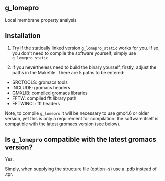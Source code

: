 ## g_lomepro ##

Local membrane property analysis

## Installation ##

1. Try if the statically linked version `g_lomepro_static` works for you. If so, you don't need to compile the software yourself; simply use `g_lomepro_static`

2. If you nevertheless need to build the binary yourself, firstly, adjust the paths in the Makefile. There are 5 paths to be entered:
 - SRCTOOLS: gromacs tools
 - INCLUDE: gromacs headers
 - GMXLIB: compiled gromacs libraries
 - FFTW: compiled fft library path
 - FFTWINCL: fft headers

Note, to compile `g_lomepro` it will be necessary to use gmx4.6 or older version, yet this is only a requirement for compilation: the software itself is compatible with the latest gromacs version (see below).

## Is `g_lomepro` compatible with the latest gromacs version? ##
Yes.

Simply, when supplying the structure file (option -s) use a .pdb instead of .tpr.
